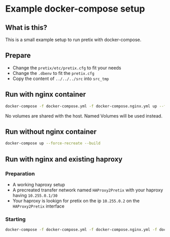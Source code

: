 # Example docker-compose setup

## What is this?

This is a small example setup to run pretix with docker-compose.

## Prepare

* Change the `pretix/etc/pretix.cfg` to fit your needs
* Change the `.dbenv` to fit the `pretix.cfg`
* Copy the content of `../../../src` into `src_tmp`

## Run with nginx container

```bash
docker-compose -f docker-compose.yml -f docker-compose.nginx.yml up --force-recreate --build
```

No volumes are shared with the host.
Named Volumes will be used instead.

## Run without nginx container

```bash
docker-compose up --force-recreate --build
```

## Run with nginx and existing haproxy

### Preparation

* A working haproxy setup
* A precreated transfer network named `HAProxy2Pretix` with your haproxy having `10.255.0.1/30`
* Your haproxy is lookign for pretix on the ip `10.255.0.2` on the `HAProxy2Pretix` interface

### Starting

```bash
docker-compose -f docker-compose.yml -f docker-compose.nginx.yml -f docker-compose.toHAProxy.yml up --force-recreate --build
```

